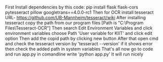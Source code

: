 First Install dependencies by this code:
pip install flask flask-cors pytesseract pillow googletrans==4.0.0-rc1
Then for OCR install tesseract
URL-  https://github.com/UB-Mannheim/tesseract/wiki
After installing tesseract copy the path from our program files [Path is "C:\Program Files\Tesseract-OCR"]
Then search Edit Environment Variables and click environment variables
choose Path 'User variable for KIIT' and click edit option 
Then add the copid path by clicking new button
After that open cmd and check the tesseract version by 'tesseract --version' if it shows error then check the added path in system variables
That's all now go to code and run app.py
in comandline write 'python app.py'
It will run nicely
